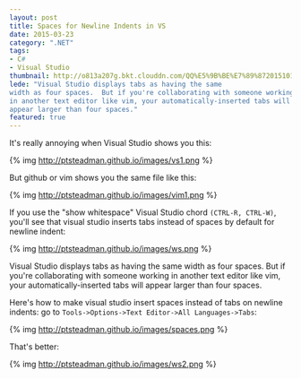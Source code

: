 ```yaml
---
layout: post
title: Spaces for Newline Indents in VS
date: 2015-03-23
category: ".NET"
tags: 
- C#
- Visual Studio
thumbnail: http://o813a207g.bkt.clouddn.com/QQ%E5%9B%BE%E7%89%8720151012123207.jpg
lede: "Visual Studio displays tabs as having the same 
width as four spaces.  But if you're collaborating with someone working 
in another text editor like vim, your automatically-inserted tabs will
appear larger than four spaces."
featured: true
---
```


It's really annoying when Visual Studio shows you this:

{% img  http://ptsteadman.github.io/images/vs1.png  %}


But github or vim shows you the same file like this:

{% img  http://ptsteadman.github.io/images/vim1.png  %}

If you use the "show whitespace" Visual Studio chord `(CTRL-R, CTRL-W)`, 
you'll see that visual studio inserts tabs instead of spaces by
default for newline indent:

{% img  http://ptsteadman.github.io/images/ws.png  %}

Visual Studio displays tabs as having the same 
width as four spaces.  But if you're collaborating with someone working 
in another text editor like vim, your automatically-inserted tabs will
appear larger than four spaces.

Here's how to make visual studio insert spaces instead of tabs on newline indents:
go to `Tools->Options->Text Editor->All Languages->Tabs`:

{% img  http://ptsteadman.github.io/images/spaces.png  %}

That's better:

{% img  http://ptsteadman.github.io/images/ws2.png  %}
